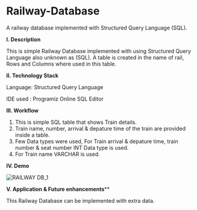 # Railway-Database
A railway database implemented with Structured Query Language (SQL).


**I. Description**

This is simple Railway Database implemented with using Structured Query Language also unknown as (SQL). A table is created in the name of rail, Rows and Columns
where used in this table. 


**II. Technology Stack**

Language: Structured Query Language

IDE used : Programiz Online SQL Editor


**III. Workflow**

1. This is simple SQL table that shows Train details.
2. Train name, number, arrival & depature time of the train are provided inside a table.
3. Few Data types were used, For Train arrival & depature time, train number & seat number INT Data type is used.
4. For Train name VARCHAR is used.


**IV. Demo**


![RAILWAY DB_1](https://user-images.githubusercontent.com/99798157/180181889-5f8eedb8-7b25-445c-93b9-f29aa1be9b36.JPG)



**V. Application & Future enhancements****

This Railway Database can be implemented with extra data.



